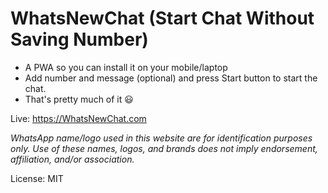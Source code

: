 # WhatsNewChat (Start Chat Without Saving Number)

- A PWA so you can install it on your mobile/laptop
- Add number and message (optional) and press Start button to start the chat.
- That's pretty much of it 😃

Live: https://WhatsNewChat.com

_WhatsApp name/logo used in this website are for identification purposes only. Use of these names, logos, and brands does not imply endorsement, affiliation, and/or association._

License: MIT
